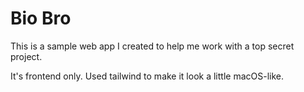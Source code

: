 # Bio Bro

This is a sample web app I created to help me work with a top secret project.

It's frontend only. Used tailwind to make it look a little macOS-like.
